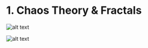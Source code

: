 # 1. Chaos Theory & Fractals

![alt text](http://sdeevi.com/wp-content/uploads/2015/10/Lorenz_attractor31.jpg "Lorenz Attractor")

![alt text][fBM]

[fBM]: http://sdeevi.com/wp-content/uploads/2015/10/movie050.png "Fractal Time Series"
